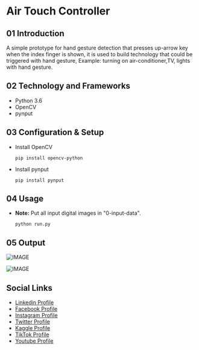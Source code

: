 # Air Touch Controller

## 01 Introduction

A simple prototype for hand gesture detection that presses up-arrow key when the index finger is shown, it is used to build technology that could be triggered with hand gesture, Example: turning on air-conditioner,TV, lights with hand gesture.



## 02 Technology and Frameworks

- Python 3.6
- OpenCV
- pynput



## 03 Configuration & Setup

- Install OpenCV

  ```
  pip install opencv-python
  ```

- Install pynput

  ```
  pip install pynput
  ```

## 04 Usage

- **Note:** Put all input digital images in "0-input-data".


  ```
  python run.py
  ```

## 05 Output

![IMAGE](github-readme-contents/demo-1.gif)

![IMAGE](github-readme-contents/demo-2.gif)

## Social Links

* [Linkedin Profile](https://www.linkedin.com/in/gunarakulangunaretnam)
* [Facebook Profile](https://www.facebook.com/gunarakulangunaratnam)
* [Instagram Profile](https://www.instagram.com/gunarakulangunaretnam)
* [Twitter Profile ](https://twitter.com/gunarakulangr)
* [Kaggle Profile](https://www.kaggle.com/gunarakulangr)
* [TikTok Profile](https://www.tiktok.com/@gunarakulangunaretnam)
* [Youtube Profile](https://www.youtube.com/channel/UCMWkED5sabgVZSCKjZuRJXA)
